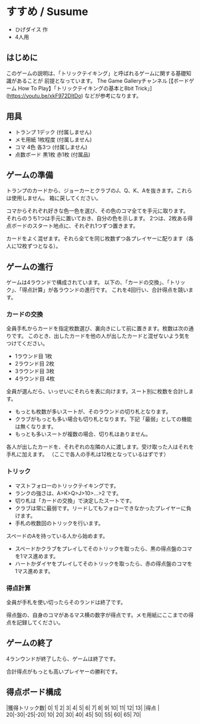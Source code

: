 すすめ / Susume
==============

  * ひげダイス 作
  * 4人用


はじめに
--------

このゲームの説明は、「トリックテイキング」と呼ばれるゲームに関する基礎知識があることが
前提となっています。 
The Game Galleryチャンネル [【ボードゲーム How To Play】「トリックテイキングの基本と8bit Trick」]
(https://youtu.be/xkF972DltDo) などが参考になります。


用具
----

  * トランプ 1デック (付属しません)
  * メモ用紙 1枚程度  (付属しません)
  * コマ 4色 各3つ (付属しません)
  * 点数ボード 黒1枚 赤1枚 (付属品)


ゲームの準備
------------

トランプのカードから、ジョーカーとクラブのJ、Q、K、Aを抜きます。これらは使用しません。
箱に戻してください。

コマからそれぞれ好きな色一色を選び、その色のコマ全てを手元に取ります。
それらのうち1つは手元に置いておき、自分の色を示します。
2つは、2枚ある得点ボードのスタート地点に、それぞれ1つずつ置きます。

カードをよく混ぜます。それら全てを同じ枚数ずつ各プレイヤーに配ります（各人に12枚ずつとなる）。


ゲームの進行
------------

ゲームは4ラウンドで構成されています。
以下の、「カードの交換」、「トリック」、「得点計算」が各ラウンドの進行です。
これを4回行い、合計得点を競います。


### カードの交換 ###

全員手札からカードを指定枚数選び、裏向きにして前に置きます。枚数は次の通りです。
このとき、出したカードを他の人が出したカードと混ぜないよう気をつけてください。

  * 1ラウンド目 1枚
  * 2ラウンド目 2枚
  * 3ラウンド目 3枚
  * 4ラウンド目 4枚

全員が選んだら、いっせいにそれらを表に向けます。スート別に枚数を合計します。

  * もっとも枚数が多いスートが、そのラウンドの切り札となります。
  * クラブがもっとも多い場合も切り札となります。下記「最弱」としての機能は無くなります。
  * もっとも多いスートが複数の場合、切り札はありません。

各人が出したカードを、それぞれの左隣の人に渡します。受け取った人はそれを手札に加えます。
（ここで各人の手札は12枚となっているはずです）


### トリック ###

  * マストフォローのトリックテイキングです。
  * ランクの強さは、A>K>Q>J>10>…>2 です。
  * 切り札は「カードの交換」で決定したスートです。
  * クラブは常に最弱です。リードしてもフォローできなかったプレイヤーに負けます。
  * 手札の枚数回のトリックを行います。

スペードのAを持っている人から始めます。

  * スペードかクラブをプレイしてそのトリックを取ったら、黒の得点盤のコマを1マス進めます。
  * ハートかダイヤをプレイしてそのトリックを取ったら、赤の得点盤のコマを1マス進めます。


### 得点計算 ###

全員が手札を使い切ったらそのランドは終了です。

得点盤の、自身のコマがあるマス横の数字が得点です。メモ用紙にここまでの得点を記録してください。


ゲームの終了
-----------

4ランウンドが終了したら、ゲームは終了です。 

合計得点がもっとも高いプレイヤーの勝利です。


得点ボード構成
--------------


|獲得トリック数|  0|  1|  2|  3|  4|  5| 6|  7|  8|  9| 10| 11| 12| 13|
|得点        | 20|-30|-25|-20| 10| 20| 30| 40| 45| 50| 55| 60| 65| 70|
